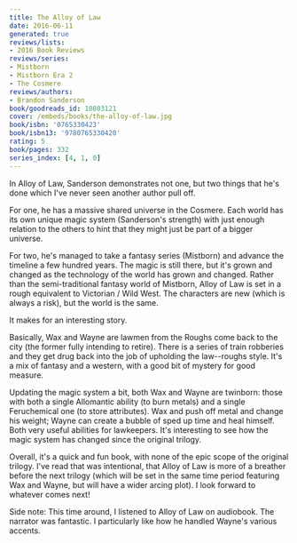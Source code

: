 ```yaml
---
title: The Alloy of Law
date: 2016-06-11
generated: true
reviews/lists:
- 2016 Book Reviews
reviews/series:
- Mistborn
- Mistborn Era 2
- The Cosmere
reviews/authors:
- Brandon Sanderson
book/goodreads_id: 10803121
cover: /embeds/books/the-alloy-of-law.jpg
book/isbn: '0765330423'
book/isbn13: '9780765330420'
rating: 5
book/pages: 332
series_index: [4, 1, 0]
---
```

In Alloy of Law, Sanderson demonstrates not one, but two things that he's done which I've never seen another author pull off.  

For one, he has a massive shared universe in the Cosmere. Each world has its own unique magic system (Sanderson's strength) with just enough relation to the others to hint that they might just be part of a bigger universe.  

<!--more-->

For two, he's managed to take a fantasy series (Mistborn) and advance the timeline a few hundred years. The magic is still there, but it's grown and changed as the technology of the world has grown and changed. Rather than the semi-traditional fantasy world of Mistborn, Alloy of Law is set in a rough equivalent to Victorian / Wild West. The characters are new (which is always a risk), but the world is the same.  

It makes for an interesting story.  

Basically, Wax and Wayne are lawmen from the Roughs come back to the city (the former fully intending to retire). There is a series of train robberies and they get drug back into the job of upholding the law--roughs style. It's a mix of fantasy and a western, with a good bit of mystery for good measure.  

Updating the magic system a bit, both Wax and Wayne are twinborn: those with both a single Allomantic ability (to burn metals) and a single Feruchemical one (to store attributes). Wax and push off metal and change his weight; Wayne can create a bubble of sped up time and heal himself. Both very useful abilities for lawkeepers. It's interesting to see how the magic system has changed since the original trilogy.  

Overall, it's a quick and fun book, with none of the epic scope of the original trilogy. I've read that was intentional, that Alloy of Law is more of a breather before the next trilogy (which will be set in the same time period featuring Wax and Wayne, but will have a wider arcing plot). I look forward to whatever comes next!  

Side note: This time around, I listened to Alloy of Law on audiobook. The narrator was fantastic. I particularly like how he handled Wayne's various accents.